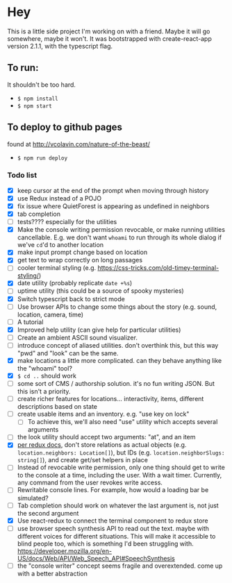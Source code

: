 # Hey

This is a little side project I'm working on with a friend. Maybe it will go somewhere, maybe it won't. It was bootstrapped with create-react-app version 2.1.1, with the typescript flag.

## To run:

It shouldn't be too hard.

-   `$ npm install`
-   `$ npm start`

## To deploy to github pages

found at http://vcolavin.com/nature-of-the-beast/

-   `$ npm run deploy`

### Todo list

-   [x] keep cursor at the end of the prompt when moving through history
-   [x] use Redux instead of a POJO
-   [x] fix issue where QuietForest is appearing as undefined in neighbors
-   [x] tab completion
-   [ ] tests???? especially for the utilities
-   [x] Make the console writing permission revocable, or make running utilities cancellable. E.g. we don't want `whoami` to run through its whole dialog if we've `cd`'d to another location
-   [x] make input prompt change based on location
-   [x] get text to wrap correctly on long passages
-   [ ] cooler terminal styling (e.g. https://css-tricks.com/old-timey-terminal-styling/)
-   [x] date utility (probably replicate `date +%s`)
-   [ ] uptime utility (this could be a source of spooky mysteries)
-   [x] Switch typescript back to strict mode
-   [ ] Use browser APIs to change some things about the story (e.g. sound, location, camera, time)
-   [ ] A tutorial
-   [x] Improved help utility (can give help for particular utilities)
-   [ ] Create an ambient ASCII sound visualizer.
-   [ ] introduce concept of aliased utilities. don't overthink this, but this way "pwd" and "look" can be the same.
-   [x] make locations a little more complicated. can they behave anything like the "whoami" tool?
-   [x] `$ cd ..` should work
-   [ ] some sort of CMS / authorship solution. it's no fun writing JSON. But this isn't a priority.
-   [ ] create richer features for locations... interactivity, items, different descriptions based on state
-   [ ] create usable items and an inventory. e.g. "use key on lock"
    -   [ ] To achieve this, we'll also need "use" utility which accepts several arguments
-   [ ] the look utility should accept two arguments: "at", and an item
-   [x] [per redux docs](https://redux.js.org/basics/reducers#note-on-relationships), don't store relations as actual objects (e.g. `location.neighbors: Location[]`), but IDs (e.g. `location.neighborSlugs: string[]`), and create get/set helpers in place
-   [ ] Instead of revocable write permission, only one thing should get to write to the console at a time, including the user. With a wait timer. Currently, any command from the user revokes write access.
-   [ ] Rewritable console lines. For example, how would a loading bar be simulated?
-   [ ] Tab completion should work on whatever the last argument is, not just the second argument
-   [x] Use react-redux to connect the terminal component to redux store
-   [ ] use browser speech synthesis API to read out the text. maybe with different voices for different situations. This will make it accessible to blind people too, which is something I'd been struggling with. https://developer.mozilla.org/en-US/docs/Web/API/Web_Speech_API#SpeechSynthesis
-   [ ] the "console writer" concept seems fragile and overextended. come up with a better abstraction
